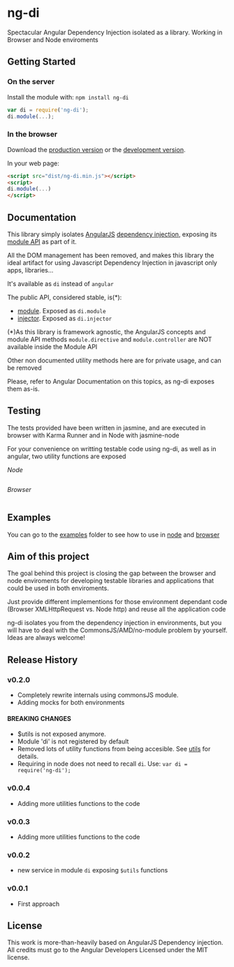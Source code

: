 # ng-di

Spectacular Angular Dependency Injection isolated as a library. Working in Browser and Node enviroments


## Getting Started
### On the server
Install the module with: `npm install ng-di`

```javascript
var di = require('ng-di');
di.module(...);
```

### In the browser
Download the [production version][min] or the [development version][max].

[min]: https://raw.github.com/jmendiara/ng-di/master/dist/ng-di.min.js
[max]: https://raw.github.com/jmendiara/ng-di/master/dist/ng-di.js

In your web page:

```html
<script src="dist/ng-di.min.js"></script>
<script>
di.module(...)
</script>
```


## Documentation
This library simply isolates [AngularJS](http://www.angularjs.org)
[dependency injection](http://docs.angularjs.org/guide/di), exposing its
[module API](http://docs.angularjs.org/guide/module) as part of it.

All the DOM management has been removed, and makes this library the ideal artifact for using
 Javascript Dependency Injection in javascript only apps, libraries...
 
It's available as `di` instead of `angular`

The public API, considered stable, is(*):
 * [module](http://docs.angularjs.org/api/angular.Module). Exposed as `di.module`
 * [injector](http://docs.angularjs.org/api/AUTO.$injector). Exposed as `di.injector`

(*)As this library is framework agnostic, the AngularJS concepts and module API methods `module.directive` 
and `module.controller` are NOT available inside the Module API

Other non documented utility methods here are for private usage, and can be removed 

Please, refer to Angular Documentation on this topics, as ng-di exposes them as-is.

## Testing
The tests provided have been written in jasmine, and are executed in browser with Karma Runner and in Node with jasmine-node

For your convenience on writting testable code using ng-di, as well as in angular, two utility functions are exposed

*Node*
```javascript

```

*Browser*
```javascript

```


## Examples
You can go to the [examples](examples) folder to see how to use in [node](examples/node) and [browser](examples/browser) 

## Aim of this project
The goal behind this project is closing the gap between the browser and node enviroments for developing testable libraries
and applications that could be used in both enviroments.  

Just provide different implementions for those environment dependant code (Browser XMLHttpRequest vs. Node http) and reuse 
all the application code

ng-di isolates you from the dependency injection in environments, but you will have to deal with the CommonsJS/AMD/no-module 
problem by yourself. Ideas are always welcome!

## Release History

### v0.2.0 
* Completely rewrite internals using commonsJS module.
* Adding mocks for both environments

#### BREAKING CHANGES
* $utils is not exposed anymore. 
* Module 'di' is not registered by default
* Removed lots of utility functions from being accesible. See [utils](lib/utils.js) for details.
* Requiring in node does not need to recall `di`. Use: `var di = require('ng-di');`

### v0.0.4 
* Adding more utilities functions to the code
 
### v0.0.3 
* Adding more utilities functions to the code

### v0.0.2 
* new service in module `di` exposing `$utils` functions

### v0.0.1 
 * First approach


## License
This work is more-than-heavily based on AngularJS Dependency injection. All credits must go to the Angular Developers
Licensed under the MIT license.
